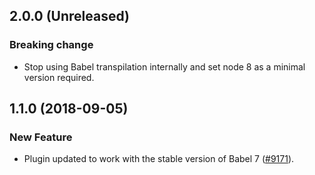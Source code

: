 ## 2.0.0 (Unreleased)

### Breaking change

- Stop using Babel transpilation internally and set node 8 as a minimal version required.

## 1.1.0 (2018-09-05)

### New Feature

- Plugin updated to work with the stable version of Babel 7 ([#9171](https://github.com/WordPress/gutenberg/pull/9171)).
